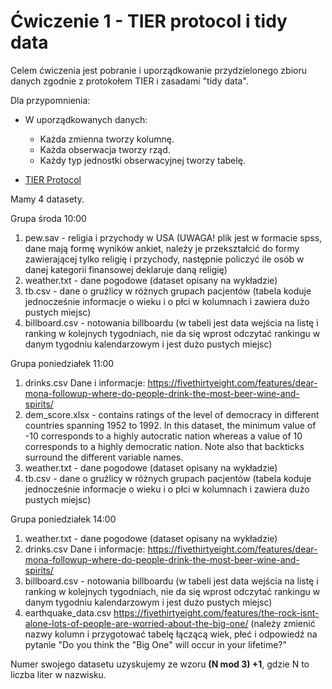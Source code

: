 # Ćwiczenie 1 - TIER protocol i tidy data

Celem ćwiczenia jest pobranie i uporządkowanie przydzielonego zbioru danych zgodnie z protokołem TIER i zasadami "tidy data".

Dla przypomnienia:

- W uporządkowanych danych:
  - Każda zmienna tworzy kolumnę.
  - Każda obserwacja tworzy rząd.
  - Każdy typ jednostki obserwacyjnej tworzy tabelę.

-  [TIER Protocol](https://www.projecttier.org/tier-protocol/)

 Mamy 4 datasety.
  
Grupa środa 10:00

 1. pew.sav - religia i przychody w USA (UWAGA! plik jest w formacie spss, dane mają formę wyników ankiet, należy je przekształcić do formy zawierającej tylko religię i przychody, następnie policzyć ile osób w danej kategorii finansowej deklaruje daną religię)
 2. weather.txt - dane pogodowe (dataset opisany na wykładzie)
 3. tb.csv - dane o gruźlicy w różnych grupach pacjentów (tabela koduje jednocześnie informacje o wieku i o płci w kolumnach i zawiera dużo pustych miejsc)
 4. billboard.csv - notowania billboardu (w tabeli jest data wejścia na listę i ranking w kolejnych tygodniach, nie da się wprost odczytać rankingu w danym tygodniu kalendarzowym i jest dużo pustych miejsc)

Grupa poniedziałek 11:00

1. drinks.csv Dane i informacje: https://fivethirtyeight.com/features/dear-mona-followup-where-do-people-drink-the-most-beer-wine-and-spirits/
2. dem_score.xlsx  -  contains ratings of the level of democracy in different countries spanning 1952 to 1992. In this dataset, the minimum value of -10 corresponds to a highly autocratic nation whereas a value of 10 corresponds to a highly democratic nation. Note also that backticks surround the different variable names.
3. weather.txt - dane pogodowe (dataset opisany na wykładzie)
4. tb.csv - dane o gruźlicy w różnych grupach pacjentów (tabela koduje jednocześnie informacje o wieku i o płci w kolumnach i zawiera dużo pustych miejsc)

Grupa poniedziałek 14:00

1. weather.txt - dane pogodowe (dataset opisany na wykładzie)
2. drinks.csv Dane i informacje: https://fivethirtyeight.com/features/dear-mona-followup-where-do-people-drink-the-most-beer-wine-and-spirits/
3. billboard.csv - notowania billboardu (w tabeli jest data wejścia na listę i ranking w kolejnych tygodniach, nie da się wprost odczytać rankingu w danym tygodniu kalendarzowym i jest dużo pustych miejsc)
4. earthquake_data.csv https://fivethirtyeight.com/features/the-rock-isnt-alone-lots-of-people-are-worried-about-the-big-one/ (należy zmienić nazwy kolumn i przygotować tabelę łączącą wiek, płeć i odpowiedź na pytanie "Do you think the "Big One" will occur in your lifetime?"

Numer swojego datasetu uzyskujemy ze wzoru **(N mod 3) +1**, gdzie N to liczba liter w nazwisku.

